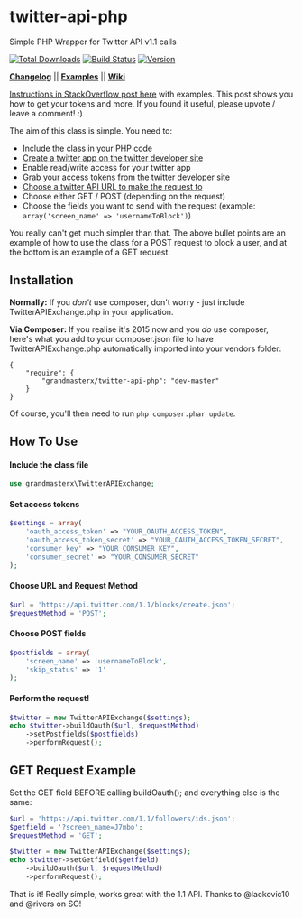 twitter-api-php
===============

Simple PHP Wrapper for Twitter API v1.1 calls

[![Total Downloads](https://img.shields.io/packagist/dt/grandmasterx/twitter-api-php.svg)](https://packagist.org/packages/grandmasterx/twitter-api-php)
[![Build Status](https://travis-ci.org/GrandMasterX/twitter-api-php.svg?branch=master)](https://travis-ci.org/grandmasterx/twitter-api-php)
[![Version](https://badge.fury.io/gh/grandmasterx/twitter-api-php.svg)](https://packagist.org/packages/grandmasterx/twitter-api-php)

**[Changelog](https://github.com/grandmasterx/twitter-api-php/wiki/Changelog)** ||
**[Examples](https://github.com/grandmasterx/twitter-api-php/wiki/Twitter-API-PHP-Wiki)** ||
**[Wiki](https://github.com/grandmasterx/twitter-api-php/wiki)**

[Instructions in StackOverflow post here](http://stackoverflow.com/questions/12916539/simplest-php-example-retrieving-user-timeline-with-twitter-api-version-1-1/15314662#15314662) with examples. This post shows you how to get your tokens and more. 
If you found it useful, please upvote / leave a comment! :)

The aim of this class is simple. You need to:

- Include the class in your PHP code
- [Create a twitter app on the twitter developer site](https://dev.twitter.com/apps/)
- Enable read/write access for your twitter app
- Grab your access tokens from the twitter developer site
- [Choose a twitter API URL to make the request to](https://dev.twitter.com/docs/api/1.1/)
- Choose either GET / POST (depending on the request) 
- Choose the fields you want to send with the request (example: `array('screen_name' => 'usernameToBlock')`)

You really can't get much simpler than that. The above bullet points are an example of how to use the class for a POST request to block a user, and at the bottom is an example of a GET request.

Installation
------------

**Normally:** If you *don't* use composer, don't worry - just include TwitterAPIExchange.php in your application. 

**Via Composer:** If you realise it's 2015 now and you *do* use composer, here's what you add to your composer.json file to have TwitterAPIExchange.php automatically imported into your vendors folder:

    {
        "require": {
            "grandmasterx/twitter-api-php": "dev-master"
        }
    }

Of course, you'll then need to run `php composer.phar update`.

How To Use
----------

#### Include the class file ####

```php
use grandmasterx\TwitterAPIExchange;
```

#### Set access tokens ####

```php
$settings = array(
    'oauth_access_token' => "YOUR_OAUTH_ACCESS_TOKEN",
    'oauth_access_token_secret' => "YOUR_OAUTH_ACCESS_TOKEN_SECRET",
    'consumer_key' => "YOUR_CONSUMER_KEY",
    'consumer_secret' => "YOUR_CONSUMER_SECRET"
);
```

#### Choose URL and Request Method ####

```php
$url = 'https://api.twitter.com/1.1/blocks/create.json';
$requestMethod = 'POST';
```

#### Choose POST fields ####

```php
$postfields = array(
    'screen_name' => 'usernameToBlock', 
    'skip_status' => '1'
);
```

#### Perform the request! ####

```php
$twitter = new TwitterAPIExchange($settings);
echo $twitter->buildOauth($url, $requestMethod)
    ->setPostfields($postfields)
    ->performRequest();
```

GET Request Example
-------------------

Set the GET field BEFORE calling buildOauth(); and everything else is the same:

```php
$url = 'https://api.twitter.com/1.1/followers/ids.json';
$getfield = '?screen_name=J7mbo';
$requestMethod = 'GET';

$twitter = new TwitterAPIExchange($settings);
echo $twitter->setGetfield($getfield)
    ->buildOauth($url, $requestMethod)
    ->performRequest();
```

That is it! Really simple, works great with the 1.1 API. Thanks to @lackovic10 and @rivers on SO!
